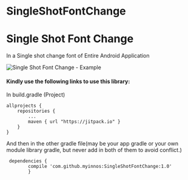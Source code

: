 # SingleShotFontChange

# Single Shot Font Change
In a Single shot change font of Entire Android Application

 ![Single Shot Font Change - Example](https://s19.postimg.org/j4ivto00z/singleshot_custom_font.png)
  
#### Kindly use the following links to use this library:

In build.gradle (Project)

	allprojects {
		repositories {
			...
			maven { url "https://jitpack.io" }
		}
	}
	
And then in the other gradle file(may be your app gradle or your own module library gradle, but never add in both of them to avoid conflict.)
	
	 dependencies {
            compile 'com.github.myinnos:SingleShotFontChange:1.0'
	        }
